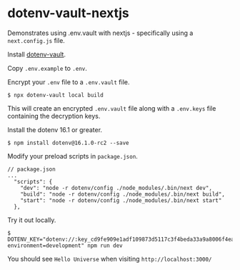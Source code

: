 # dotenv-vault-nextjs

Demonstrates using .env.vault with nextjs - specifically using a `next.config.js` file.

Install [dotenv-vault](https://www.dotenv.org/install/).

Copy `.env.example` to `.env`.

Encrypt your `.env` file to a `.env.vault` file.

```shell
$ npx dotenv-vault local build
```

This will create an encrypted `.env.vault` file along with a `.env.keys` file containing the decryption keys.

Install the dotenv 16.1 or greater.

```shell
$ npm install dotenv@16.1.0-rc2 --save
```

Modify your preload scripts in `package.json`.

```
// package.json
...
  "scripts": {
    "dev": "node -r dotenv/config ./node_modules/.bin/next dev",
    "build": "node -r dotenv/config ./node_modules/.bin/next build",
    "start": "node -r dotenv/config ./node_modules/.bin/next start"
  },
```

Try it out locally.

```shell
$ DOTENV_KEY="dotenv://:key_cd9fe909e1adf109873d5117c3f4beda33a9a8006f4eaeb73a2a0d21bab0cbd4@dotenv.local/vault/.env.vault?environment=development" npm run dev
```

You should see `Hello Universe` when visiting `http://localhost:3000/`
